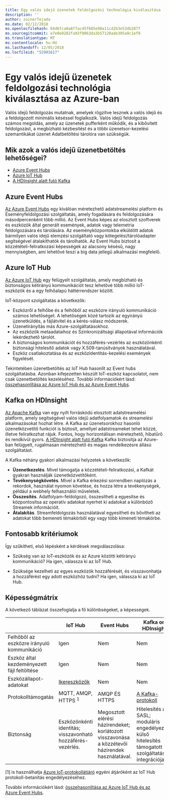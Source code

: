 ```yaml
---
title: Egy valós idejű üzenetek feldolgozási technológia kiválasztása
description: ''
author: zoinerTejada
ms.date: 02/12/2018
ms.openlocfilehash: 64d6fca0a8ffac45f605e90a11cd2b3e53db287f
ms.sourcegitcommit: e7e0e0282fa93f0063da3b57128ade395a9c1ef9
ms.translationtype: MT
ms.contentlocale: hu-HU
ms.lasthandoff: 12/05/2018
ms.locfileid: "52901617"
---
```

# <a name="choosing-a-real-time-message-ingestion-technology-in-azure"></a>Egy valós idejű üzenetek feldolgozási technológia kiválasztása az Azure-ban

Valós idejű feldolgozás mutatnak, amelyek rögzítve lesznek a valós idejű és a feldolgozott minimális késéssel foglalkozik. Valós idejű feldolgozás számos megoldás, amely az üzenetek pufferként működik, és a kibővített feldolgozást, a megbízható kézbesítést és a többi üzenetsor-kezelési szemantikákat üzenet Adatbetöltési tárolóra van szükségük. 

## <a name="what-are-your-options-for-real-time-message-ingestion"></a>Mik azok a valós idejű üzenetbetöltés lehetőségei?

- [Azure Event Hubs](/azure/event-hubs/)
- [Azure IoT Hub](/azure/iot-hub/)
- [A HDInsight alatt futó Kafka](/azure/hdinsight/kafka/apache-kafka-get-started)

## <a name="azure-event-hubs"></a>Azure Event Hubs

[Az Azure Event Hubs](/azure/event-hubs/) egy kiválóan méretezhető adatstreamelési platform és Eseményfeldolgozási szolgáltatás, amely fogadására és feldolgozására másodpercenként több millió. Az Event Hubs képes az elosztott szoftverek és eszközök által generált események, adatok vagy telemetria feldolgozására és tárolására. Az eseményközpontokba elküldött adatok bármilyen valós idejű elemzési szolgáltató vagy kötegelési/tárolóadapter segítségével átalakíthatók és tárolhatók. Az Event Hubs biztosít a közzétételi-feliratkozási képességek az alacsony késésű, nagy mennyiségben, ami lehetővé teszi a big data jellegű alkalmazási megfelelő.

## <a name="azure-iot-hub"></a>Azure IoT Hub

[Az Azure IoT Hub](/azure/iot-hub/) egy felügyelt szolgáltatás, amely megbízható és biztonságos kétirányú kommunikációt tesz lehetővé több millió IoT-eszközök és a egy felhőalapú háttérrendszer között.

IoT-központ szolgáltatás a következők:

* Eszközről a felhőbe és a felhőből az eszközre irányuló kommunikáció számos lehetőséget. A lehetőségek közé tartozik az egyirányú üzenetküldés, a fájlátvitel és a kérés-válasz módszerek.
* Üzenetirányítás más Azure-szolgáltatásokhoz.
* Az eszközök metaadataihoz és Szinkronizáltsági állapotával információk lekérdezhető tárolót.
* A biztonságos kommunikációt és hozzáférés-vezérlés az eszközönkénti biztonsági hitelesítő adatok vagy X.509-tanúsítványok használatával.
* Eszköz csatlakoztatása és az eszközidentitás-kezelési események figyelését.

Tekintetében üzenetbetöltés az IoT Hub hasonlít az Event hubs szolgáltatásba. Azonban kifejezetten készült IoT-eszköz kapcsolatot, nem csak üzenetbetöltés kezeléséhez. További információkért lásd: [összehasonlítása az Azure IoT Hub és az Azure Event Hubs](/azure/iot-hub/iot-hub-compare-event-hubs). 

## <a name="kafka-on-hdinsight"></a>Kafka on HDInsight

[Az Apache Kafka](https://kafka.apache.org/) van egy nyílt forráskódú elosztott adatstreamelési platform, amely segítségével valós idejű adatfolyamatok és streamelési alkalmazásokat hozhat létre. A Kafka az üzenetsorokhoz hasonló üzenetközvetítő funkciót is biztosít, amellyel adatstreameket tehet közzé, illetve feliratkozhat rájuk. Fontos, hogy horizontálisan méretezhető, hibatűrő és rendkívül gyors. [A HDInsight alatt futó Kafka](/azure/hdinsight/kafka/apache-kafka-get-started) Kafka biztosítja az Azure-ban felügyelt, rugalmasan méretezhető és magas rendelkezésre állású szolgáltatást. 

A Kafka néhány gyakori alkalmazási helyzetek a következők:

* **Üzenetkezelés**. Mivel támogatja a közzétételi-feliratkozási, a Kafkát gyakran használják üzenetközvetítőként.
* **Tevékenységkövetés**. Mivel a Kafka érkezési sorrendben naplózás a rekordok, használat nyomon követése, és hozza létre a tevékenységek, például a webhely felhasználói műveletek.
* **Összesítés**. Adatfolyam-feldolgozó, összesítheti a egyesítse és központosítsa az operatív adatokat nyerhet ki adatokat a különböző Streamek információit.
* **Átalakítás**. Streamfeldolgozás használatával egyesítheti és bővítheti az adatokat több bemeneti témakörből egy vagy több kimeneti témakörbe.

## <a name="key-selection-criteria"></a>Fontosabb kritériumok

Így szűkítheti, első lépésként a kérdések megválaszolása:

- Szükség van az IoT-eszközök és az Azure közötti kétirányú kommunikáció? Ha igen, válassza ki az IoT Hub.

- Szüksége kezelheti az egyes eszközök hozzáférését, és visszavonhatja a hozzáférést egy adott eszközhöz tudni? Ha igen, válassza ki az IoT Hub.

## <a name="capability-matrix"></a>Képességmátrix

A következő táblázat összefoglalja a fő különbségeket, a képességek. 

| | IoT Hub | Event Hubs | Kafka on HDInsight |
| --- | --- | --- | --- |
| Felhőből az eszközre irányuló kommunikáció | Igen | Nem | Nem |
| Eszköz által kezdeményezett fájl feltöltése | Igen | Nem | Nem |
| Eszközállapot-adatokat | [Ikereszközök](/azure/iot-hub/iot-hub-devguide-device-twins) | Nem | Nem |
| Protokolltámogatás | MQTT, AMQP, HTTPS <sup>1</sup> | AMQP ÉS HTTPS | [A Kafka-protokoll](https://cwiki.apache.org/confluence/display/KAFKA/A+Guide+To+The+Kafka+Protocol) |
| Biztonság | Eszközönkénti identitás; visszavonható hozzáférés-vezérlés. | Megosztott elérési házirendeket; korlátozott visszavonása a közzétevői házirendek használatával. | Hitelesítés az SASL; moduláris engedélyezési; külső hitelesítés támogatott szolgáltatások integrációja. |

[1] is használhatja [Azure IoT-protokollátjáró](/azure/iot-hub/iot-hub-protocol-gateway) egyéni átjáróként az IoT Hub protokoll-betanítás engedélyezéséhez.

További információkért lásd: [összehasonlítása az Azure IoT Hub és az Azure Event Hubs](/azure/iot-hub/iot-hub-compare-event-hubs).
